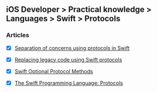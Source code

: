 ## iOS Developer > Practical knowledge > Languages > Swift > Protocols

### Articles
- [x] [Separation of concerns using protocols in Swift](https://www.swiftbysundell.com/posts/separation-of-concerns-using-protocols-in-swift)
- [x] [Replacing legacy code using Swift protocols](https://www.swiftbysundell.com/posts/replacing-legacy-code-using-swift-protocols)
- [x] [Swift Optional Protocol Methods](https://useyourloaf.com/blog/swift-optional-protocol-methods/)
- [x] [The Swift Programming Language: Protocols](https://developer.apple.com/library/content/documentation/Swift/Conceptual/Swift_Programming_Language/Protocols.html)



